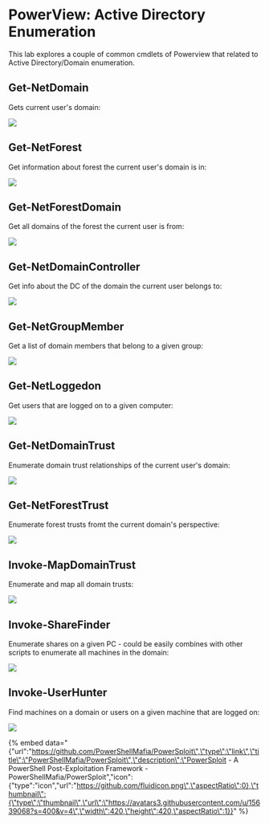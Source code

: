# PowerView: Active Directory Enumeration

This lab explores a couple of common cmdlets of Powerview that related to Active Directory/Domain enumeration.

## Get-NetDomain

Gets current user's domain:

![](../.gitbook/assets/powerview-getnetdomain.png)

## Get-NetForest

Get information about forest the current user's domain is in:

![](../.gitbook/assets/powerview-forestinfo.png)

## Get-NetForestDomain

Get all domains of the forest the current user is from:

![](../.gitbook/assets/powerview-forest-domains.png)

## Get-NetDomainController

Get info about the DC of the domain the current user belongs to:

![](../.gitbook/assets/powerview-getdc.png)

## Get-NetGroupMember

Get a list of domain members that belong to a given group:

![](../.gitbook/assets/powerview-groups.png)

## Get-NetLoggedon

Get users that are logged on to a given computer:

![](../.gitbook/assets/powerview-connected-users.png)

## Get-NetDomainTrust

Enumerate domain trust relationships of the current user's domain:

![](../.gitbook/assets/powerview-domain-trusts.png)

## Get-NetForestTrust

Enumerate forest trusts fromt the current domain's perspective:

![](../.gitbook/assets/powerview-foresttrusts.png)

## Invoke-MapDomainTrust

Enumerate and map all domain trusts:

![](../.gitbook/assets/powerview-all-domain-trusts.png)

## Invoke-ShareFinder

Enumerate shares on a given PC - could be easily combines with other scripts to enumerate all machines in the domain:

![](../.gitbook/assets/powerview-enumerate-shares.png)

## Invoke-UserHunter

Find machines on a domain or users on a given machine that are logged on:

![](../.gitbook/assets/powerview-invoke-user-hunter.png)

{% embed data="{\"url\":\"https://github.com/PowerShellMafia/PowerSploit\",\"type\":\"link\",\"title\":\"PowerShellMafia/PowerSploit\",\"description\":\"PowerSploit - A PowerShell Post-Exploitation Framework - PowerShellMafia/PowerSploit\",\"icon\":{\"type\":\"icon\",\"url\":\"https://github.com/fluidicon.png\",\"aspectRatio\":0},\"thumbnail\":{\"type\":\"thumbnail\",\"url\":\"https://avatars3.githubusercontent.com/u/15639068?s=400&v=4\",\"width\":420,\"height\":420,\"aspectRatio\":1}}" %}

